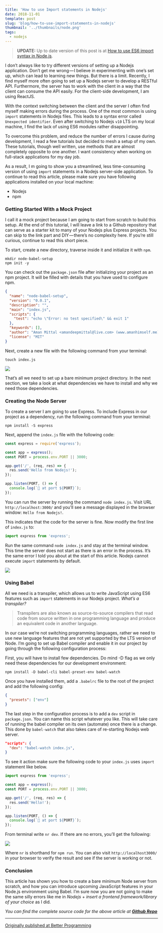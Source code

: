 ```yaml
---
title: 'How to use Import statements in Nodejs'
date: 2018-11-01
template: post
slug: 'blog/how-to-use-import-statements-in-nodejs'
thumbnail: '../thumbnails/node.png'
tags:
  - nodejs
---
```


> **UPDATE:** Up to date version of this post is at [How to use ES6 import syntax in Node.js](https://amanhimself.dev/blog/how-to-use-es6-import-syntax-in-node/).

I don’t always like to try different versions of setting up a Nodejs application. Don’t get me wrong — I believe in experimenting with one’s set up, which can lead to learning new things. But there is a limit. Recently, I find myself more often going to set up a Nodejs server to develop a RESTful API. Furthermore, the server has to work with the client in a way that the client can consume the API easily. For the client-side development, I am using ReactJS.

With the context switching between the client and the server I often find myself making errors during the process. One of the most common is using `import` statements in Nodejs files. This leads to a syntax error called `Unexpected identifier`. Even after switching to Nodejs `v10` LTS on my local machine, I find the lack of using ES6 modules rather disappointing.

To overcome this problem, and reduce the number of errors I cause during development, I read a few tutorials but decided to mesh a setup of my own. These tutorials, though well written, use methods that are almost completely opposite to one another. I want consistency when working on full-stack applications for my day job.

As a result, I m going to show you a streamlined, less time-consuming version of using `import` statements in a Nodejs server-side application. To continue to read this article, please make sure you have following applications installed on your local machine:

- Nodejs
- npm

### Getting Started With a Mock Project

I call it a mock project because I am going to start from scratch to build this setup. At the end of this tutorial, I will leave a link to a Github repository that can serve as a starter kit to many of your Nodejs plus Express projects. You can skip to the link part and DIY — there’s no complexity here. If you’re still curious, continue to read this short piece.

To start, create a new directory, traverse inside it and initialize it with `npm`.

```shell
mkdir node-babel-setup
npm init -y
```

You can check out the `package.json` file after initializing your project as an npm project. It will be filled with details that you have used to configure npm.

```json
{
  "name": "node-babel-setup",
  "version": "0.0.1",
  "description": "",
  "main": "index.js",
  "scripts": {
    "test": "echo \"Error: no test specified\" && exit 1"
  },
  "keywords": [],
  "author": "Aman Mittal <amandeepmittal@live.com> (www.amanhimself.me)",
  "license": "MIT"
}
```

Next, create a new file with the following command from your terminal:

```shell
touch index.js
```

![](https://cdn-images-1.medium.com/max/800/1*cToGazhSQLTx3oIwsJULPQ.png)

That’s all we need to set up a bare minimum project directory. In the next section, we take a look at what dependencies we have to install and why we need those dependencies.

### Creating the Node Server

To create a server I am going to use Express. To include Express in our project as a dependency, run the following command from your terminal:

```shell
npm install -S express
```

Next, append the `index.js` file with the following code:

```js
const express = require('express');

const app = express();
const PORT = process.env.PORT || 3000;

app.get('/', (req, res) => {
  res.send('Hello from Nodejs!');
});

app.listen(PORT, () => {
  console.log(`🚀 at port ${PORT}`);
});
```

You can run the server by running the command `node index.js`. Visit URL `http://localhost:3000/` and you’ll see a message displayed in the browser window: `Hello from Nodejs!`.

This indicates that the code for the server is fine. Now modify the first line of `index.js` to:

```js
import express from 'express';
```

Run the same command `node index.js` and stay at the terminal window. This time the server does not start as there is an error in the process. It’s the same error I told you about at the start of this article. Nodejs cannot execute `import` statements by default.

![](https://cdn-images-1.medium.com/max/800/1*itCGCm0lnbBG94KS6D0bOg.png)

### Using Babel

All we need is a transpiler, which allows us to write JavaScript using ES6 features such as `import` statements in our Nodejs project. _What’s a transpiler?_

> Transpilers are also known as source-to-source compilers that read code from source written in one programming language and produce an equivalent code in another language.

In our case we’re not switching programming languages, rather we need to use new language features that are not yet supported by the LTS version of Node. I’m going to set up Babel compiler and enable it in our project by going through the following configuration process:

First, you will have to install few dependencies. Do mind -D flag as we only need these dependencies for our development environment:

```shell
npm install -D babel-cli babel-preset-env babel-watch
```

Once you have installed them, add a `.babelrc` file to the root of the project and add the following config:

```json
{
  "presets": ["env"]
}
```

The last step in the configuration process is to add a `dev` script in `package.json`. You can name this script whatever you like. This will take care of running the babel compiler on its own (automate) once there is a change. This done by `babel-watch` that also takes care of re-starting Nodejs web server.

```json
"scripts": {
  "dev": "babel-watch index.js",
}
```

To see it action make sure the following code to your `index.js` uses `import` statement like below.

```js
import express from 'express';

const app = express();
const PORT = process.env.PORT || 3000;

app.get('/', (req, res) => {
  res.send('Hello!');
});

app.listen(PORT, () => {
  console.log(`🚀 at port ${PORT}`);
});
```

From terminal write `nr dev`. If there are no errors, you’ll get the following:

![](https://cdn-images-1.medium.com/max/800/1*Rz9TPPfk6B4p4NPTntXKvg.png)

Where `nr` is shorthand for `npm run`. You can also visit `http://localhost3000/` in your browser to verify the result and see if the server is working or not.

### Conclusion

This article has shown you how to create a bare minimum Node server from scratch, and how you can introduce upcoming JavaScript features in your Node.js environment using Babel. I’m sure now you are not going to make the same silly errors like me in _Nodejs_ + _insert a frontend framework/library of your choice_ as I did.

_You can find the complete source code for the above article at_ [**_Github Repo_**](https://github.com/amandeepmittal/node-babel-setup)

---

[Originally published at Better Programming](https://medium.com/better-programming/how-to-use-import-statements-in-nodejs-94c85e23aeb7)
